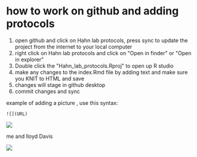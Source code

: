 # how to work on github and adding protocols 

1. open github and click on Hahn lab protocols, press sync to update the project from the internet to your local computer
2. right click on Hahn lab protocols and click on "Open in finder" or "Open in explorer"
3. Double click the "Hahn_lab_protocols.Rproj" to open up R studio
4. make any changes to the index.Rmd file by adding text and make sure you KNIT to HTML  and save
5. changes will stage in github desktop
6. commit changes and sync


example of adding a picture , use this syntax: 

```
![](URL)
```

![](http://myrmecos.net/wp-content/uploads/2011/02/army_ant_week.jpg)

me and lloyd Davis

![](https://user-images.githubusercontent.com/4654474/34692871-a74cb462-f48f-11e7-95cb-9e2309cd8422.jpg)